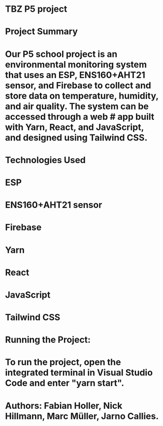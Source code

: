 # TBZ P5 project

# Project Summary

# Our P5 school project is an environmental monitoring system that uses an ESP, ENS160+AHT21 sensor, and Firebase to collect and store data on temperature, humidity, and air quality. The system can be accessed through a web # app built with Yarn, React, and JavaScript, and designed using Tailwind CSS.

# Technologies Used
#   ESP
#   ENS160+AHT21 sensor
#   Firebase
#   Yarn
#   React
#   JavaScript
#   Tailwind CSS

# Running the Project: 
#   To run the project, open the integrated terminal in Visual Studio Code and enter "yarn start".

# Authors: Fabian Holler, Nick Hillmann, Marc Müller, Jarno Callies.
